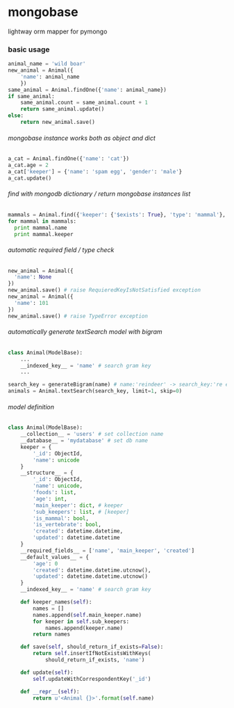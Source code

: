 # mongobase
lightway orm mapper for pymongo

### basic usage
```python
animal_name = 'wild boar'
new_animal = Animal({
    'name': animal_name
    })
same_animal = Animal.findOne({'name': animal_name})
if same_animal:
    same_animal.count = same_animal.count + 1
    return same_animal.update()
else:
    return new_animal.save()
```

###### mongobase instance works both as object and dict

```python
a_cat = Animal.findOne({'name': 'cat'})
a_cat.age = 2
a_cat['keeper'] = {'name': 'spam egg', 'gender': 'male'}
a_cat.update()
```

###### find with mongodb dictionary / return mongobase instances list

```python
mammals = Animal.find({'keeper': {'$exists': True}, 'type': 'mammal'}, limit=10, skip=10)
for mammal in mammals:
  print mammal.name
  print mammal.keeper
```

###### automatic required field / type check

```python
new_animal = Animal({
  'name': None
})
new_animal.save() # raise RequieredKeyIsNotSatisfied exception
new_animal = Animal({
  'name': 101
})
new_animal.save() # raise TypeError exception
```

###### automatically generate textSearch model with bigram

```python
class Animal(ModelBase):
    ...
    __indexed_key__ = 'name' # search gram key
    ...
```
```python
search_key = generateBigram(name) # name:'reindeer' -> search_key:'re ei in nd de ee er'
animals = Animal.textSearch(search_key, limit=1, skip=0)
```


###### model definition

```python
class Animal(ModelBase):
    __collection__ = 'users' # set collection name
    __database__ = 'mydatabase' # set db name 
    keeper = {
        '_id': ObjectId,
        'name': unicode
    }
    __structure__ = {
        '_id': ObjectId,
        'name': unicode,
        'foods': list,
        'age': int,
        'main_keeper': dict, # keeper
        'sub_keepers': list, # [keeper]
        'is_mammal': bool,
        'is_vertebrate': bool,
        'created': datetime.datetime,
        'updated': datetime.datetime
    }
    __required_fields__ = ['name', 'main_keeper', 'created']
    __default_values__ = {
        'age': 0
        'created': datetime.datetime.utcnow(),
        'updated': datetime.datetime.utcnow()
    }
    __indexed_key__ = 'name' # search gram key

    def keeper_names(self):
        names = []
        names.append(self.main_keeper.name)
        for keeper in self.sub_keepers:
            names.append(keeper.name)
        return names

    def save(self, should_return_if_exists=False):
        return self.insertIfNotExistsWithKeys(
            should_return_if_exists, 'name')

    def update(self):
        self.updateWithCorrespondentKey('_id')

    def __repr__(self):
        return u'<Animal {}>'.format(self.name)
```
